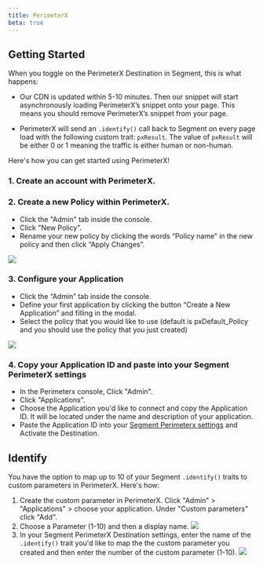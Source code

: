 ```yaml
---
title: PerimeterX
beta: true
---
```


## Getting Started

When you toggle on the PerimeterX Destination in Segment, this is what happens:

+ Our CDN is updated within 5-10 minutes. Then our snippet will start asynchronously loading PerimeterX’s snippet onto your page. This means you should remove PerimeterX’s snippet from your page.

+ PerimeterX will send an `.identify()` call back to Segment on every page load with the following custom trait: `pxResult`. The value of `pxResult` will be either 0 or 1 meaning the traffic is either human or non-human.

Here's how you can get started using PerimeterX!

### 1. Create an account with PerimeterX.

### 2. Create a new Policy within PerimeterX.

+ Click the "Admin" tab inside the console.
+ Click "New Policy".
+ Rename your new policy by clicking the words “Policy name” in the new policy and then
click “Apply Changes”.

![](https://cloudup.com/cg69lTztbJx+)

### 3. Configure your Application

+ Click the “Admin” tab inside the console.
+ Define your first application by clicking the button “Create a New Application” and filling
in the modal.
+ Select the policy that you would like to use (default is pxDefault_Policy and you should
use the policy that you just created)

![](https://cloudup.com/c1DmbmMK5q8+)

### 4. Copy your Application ID and paste into your Segment PerimeterX settings

+ In the Perimeterx console, Click "Admin".
+ Click "Applications".
+ Choose the Application you'd like to connect and copy the Application ID. It will be located under the name and description of your application.
+ Paste the Application ID into your [Segment Perimeterx settings](https://segment.com/docs/destinations/perimeterx/#settings) and Activate the Destination.

## Identify

You have the option to map up to 10 of your Segment `.identify()` traits to custom parameters in PerimeterX. Here's how:

1. Create the custom parameter in PerimeterX. Click "Admin" > "Applications" > choose your application. Under "Custom parameters" click "Add".
2. Choose a Parameter (1-10) and then a display name.
![](https://cloudup.com/cmA_dv62kgp+)
3. In your Segment PerimeterX Destination settings, enter the name of the `.identify()` trait you'd like to map the the custom parameter you created and then enter the number of the custom parameter (1-10).
![](https://cloudup.com/cnKeeTBLune+)

